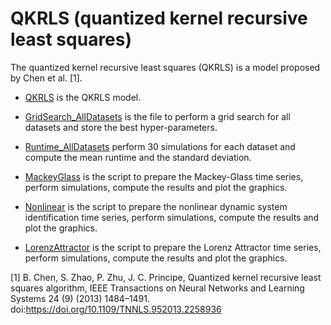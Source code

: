 # QKRLS (quantized kernel recursive least squares)

The quantized kernel recursive least squares (QKRLS) is a model proposed by Chen et al. [1].

- [QKRLS](https://github.com/kaikerochaalves/QKRLS/blob/6a1dcf72ecebd8473dc447df32b17ebb5b91e67a/Model/QKRLS.py) is the QKRLS model.

- [GridSearch_AllDatasets](https://github.com/kaikerochaalves/QKRLS/blob/6a1dcf72ecebd8473dc447df32b17ebb5b91e67a/GridSearch_AllDatasets.py) is the file to perform a grid search for all datasets and store the best hyper-parameters.

- [Runtime_AllDatasets](https://github.com/kaikerochaalves/QKRLS/blob/6a1dcf72ecebd8473dc447df32b17ebb5b91e67a/Runtime_AllDatasets.py) perform 30 simulations for each dataset and compute the mean runtime and the standard deviation.

- [MackeyGlass](https://github.com/kaikerochaalves/QKRLS/blob/6a1dcf72ecebd8473dc447df32b17ebb5b91e67a/MackeyGlass.py) is the script to prepare the Mackey-Glass time series, perform simulations, compute the results and plot the graphics. 

- [Nonlinear](https://github.com/kaikerochaalves/QKRLS/blob/6a1dcf72ecebd8473dc447df32b17ebb5b91e67a/Nonlinear.py) is the script to prepare the nonlinear dynamic system identification time series, perform simulations, compute the results and plot the graphics.

- [LorenzAttractor](https://github.com/kaikerochaalves/QKRLS/blob/6a1dcf72ecebd8473dc447df32b17ebb5b91e67a/LorenzAttractor.py) is the script to prepare the Lorenz Attractor time series, perform simulations, compute the results and plot the graphics. 

[1] B. Chen, S. Zhao, P. Zhu, J. C. Principe, Quantized kernel recursive least squares algorithm, IEEE Transactions on Neural Networks and Learning Systems 24 (9) (2013) 1484–1491. doi:https://doi.org/10.1109/TNNLS.952013.2258936
